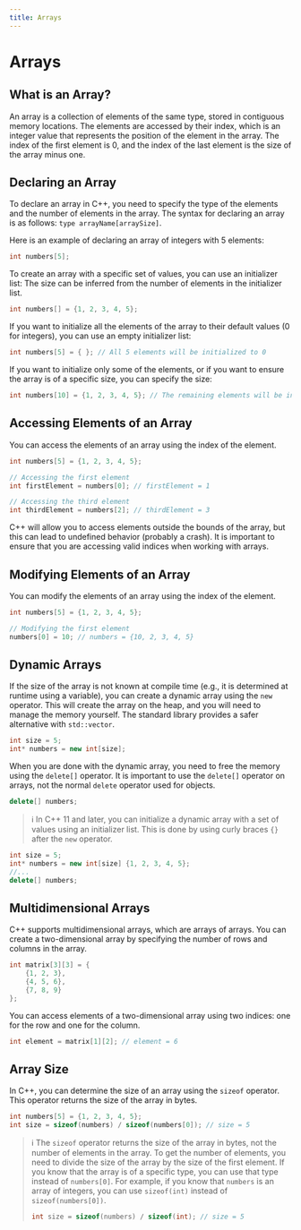 ```yaml
---
title: Arrays
---
```


# Arrays

## What is an Array?

An array is a collection of elements of the same type, stored in contiguous memory locations. The elements are accessed by their index, which is an integer value that represents the position of the element in the array. The index of the first element is 0, and the index of the last element is the size of the array minus one.

## Declaring an Array

To declare an array in C++, you need to specify the type of the elements and the number of elements in the array. The syntax for declaring an array is as follows: `type arrayName[arraySize]`.

Here is an example of declaring an array of integers with 5 elements:

```cpp
int numbers[5];
```

To create an array with a specific set of values, you can use an initializer list:
The size can be inferred from the number of elements in the initializer list.

```cpp
int numbers[] = {1, 2, 3, 4, 5};
```

If you want to initialize all the elements of the array to their default values (0 for integers), you can use an empty initializer list:
```cpp
int numbers[5] = { }; // All 5 elements will be initialized to 0
```

If you want to initialize only some of the elements,
or if you want to ensure the array is of a specific size, you can specify the size:

```cpp
int numbers[10] = {1, 2, 3, 4, 5}; // The remaining elements will be initialized to 0
```

## Accessing Elements of an Array

You can access the elements of an array using the index of the element.

```cpp
int numbers[5] = {1, 2, 3, 4, 5};

// Accessing the first element
int firstElement = numbers[0]; // firstElement = 1

// Accessing the third element
int thirdElement = numbers[2]; // thirdElement = 3
```

C++ will allow you to access elements outside the bounds of the array, but this can lead to undefined behavior (probably a crash). It is important to ensure that you are accessing valid indices when working with arrays.

## Modifying Elements of an Array

You can modify the elements of an array using the index of the element.

```cpp
int numbers[5] = {1, 2, 3, 4, 5};

// Modifying the first element
numbers[0] = 10; // numbers = {10, 2, 3, 4, 5}
```

## Dynamic Arrays

If the size of the array is not known at compile time (e.g., it is determined at runtime using a variable), you can create a dynamic array using the `new` operator. This will create the array on the heap, and you will need to manage the memory yourself. The standard library provides a safer alternative with `std::vector`.

```cpp
int size = 5;
int* numbers = new int[size];
```

When you are done with the dynamic array, you need to free the memory using the `delete[]` operator. It is important to use the `delete[]` operator on arrays, not the normal `delete` operator used for objects.

```cpp
delete[] numbers;
```

> ℹ️
> In C++ 11 and later, you can initialize a dynamic array with a set of values using an initializer list. This is done by using curly braces `{}` after the `new` operator.

```cpp
int size = 5;
int* numbers = new int[size] {1, 2, 3, 4, 5};
//...
delete[] numbers;
```

## Multidimensional Arrays

C++ supports multidimensional arrays, which are arrays of arrays. You can create a two-dimensional array by specifying the number of rows and columns in the array.

```cpp
int matrix[3][3] = {
    {1, 2, 3},
    {4, 5, 6},
    {7, 8, 9}
};
```

You can access elements of a two-dimensional array using two indices: one for the row and one for the column.

```cpp
int element = matrix[1][2]; // element = 6
```

## Array Size

In C++, you can determine the size of an array using the `sizeof` operator. This operator returns the size of the array in bytes.

```cpp
int numbers[5] = {1, 2, 3, 4, 5};
int size = sizeof(numbers) / sizeof(numbers[0]); // size = 5
```

> ℹ️
> The `sizeof` operator returns the size of the array in bytes, not the number of elements in the array. To get the number of elements, you need to divide the size of the array by the size of the first element. If you know that the array is of a specific type, you can use that type instead of `numbers[0]`. For example, if you know that `numbers` is an array of integers, you can use `sizeof(int)` instead of `sizeof(numbers[0])`.
> ```cpp
> int size = sizeof(numbers) / sizeof(int); // size = 5
> ```